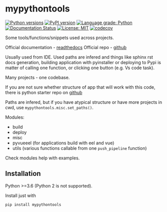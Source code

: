 # mypythontools

[![Python versions](https://img.shields.io/pypi/pyversions/mypythontools.svg)](https://pypi.python.org/pypi/mypythontools/) [![PyPI version](https://badge.fury.io/py/mypythontools.svg)](https://badge.fury.io/py/mypythontools) [![Language grade: Python](https://img.shields.io/lgtm/grade/python/g/Malachov/mypythontools.svg?logo=lgtm&logoWidth=18)](https://lgtm.com/projects/g/Malachov/mypythontools/context:python) [![Documentation Status](https://readthedocs.org/projects/mypythontools/badge/?version=latest)](https://mypythontools.readthedocs.io/en/latest/?badge=latest) [![License: MIT](https://img.shields.io/badge/License-MIT-yellow.svg)](https://opensource.org/licenses/MIT) [![codecov](https://codecov.io/gh/Malachov/mypythontools/branch/master/graph/badge.svg)](https://codecov.io/gh/Malachov/mypythontools)

Some tools/functions/snippets used across projects.

Official documentation - [readthedocs](https://mypythontools.readthedocs.io/)
Official repo - [github](https://github.com/Malachov/mypythontools)

Usually used from IDE. Used paths are infered and things like sphinx rst docs generation, building
application with pyinstaller or deploying to Pypi is matter of calling one function,
or clicking one button (e.g. Vs code task).

Many projects - one codebase.

If you are not sure whether structure of app that will work with this code, there is python starter repo
on [github](https://github.com/Malachov/my-python-starter)

Paths are infered, but if you have atypical structure or have more projects in cwd, use `mypythontools.misc.set_paths()`.

Modules:

- build
- deploy
- misc
- pyvueeel (for applications build with eel and vue)
- utils (various functions callable from one `push_pipeline` function)

Check modules help with examples.

## Installation

Python >=3.6 (Python 2 is not supported).

Install just with

```console
pip install mypythontools
```
